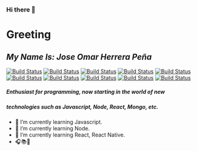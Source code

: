 ### Hi there 👋

# Greeting
## _My Name Is: Jose Omar Herrera Peña_

[![Build Status](https://img.icons8.com/color/96/000000/javascript--v1.png)](https://developer.mozilla.org/es/docs/Web/JavaScript) [![Build Status](https://img.icons8.com/color/2x/nodejs.png)](https://nodejs.org/es/)  [![Build Status](https://img.icons8.com/color/2x/html-5.png)](https://www.w3.org/html/logo/) 
[![Build Status](https://img.icons8.com/color/96/000000/bootstrap.png)](https://getbootstrap.com/) [![Build Status](https://img.icons8.com/color/96/000000/react-native.png)](https://es.reactjs.org/) [![Build Status](https://img.icons8.com/color/96/000000/css3.png)](https://developer.mozilla.org/es/docs/Web/CSS) 
[![Build Status](https://img.icons8.com/color/96/000000/mongodb.png)](https://www.mongodb.com/es) [![Build Status](https://img.icons8.com/color/96/000000/graphql.png)](https://graphql.org/) [![Build Status](https://img.icons8.com/color/96/000000/firebase.png)](https://firebase.google.com/) [![Build Status](https://img.icons8.com/nolan/96/java-coffee-cup-logo.png)](https://www.java.com/es/) 



##### Enthusiast for programming, now starting in the world of new
##### technologies such as Javascript, Node, React, Mongo, etc.

- 🌱 I’m currently learning Javascript.
- 🌱 I’m currently learning Node.
- 🌱 I’m currently learning React, React Native.
- 🎧📚🚩
